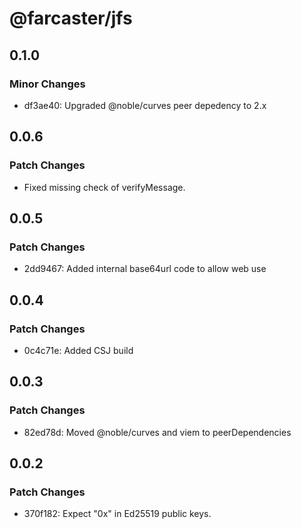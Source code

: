 # @farcaster/jfs

## 0.1.0

### Minor Changes

- df3ae40: Upgraded @noble/curves peer depedency to 2.x

## 0.0.6

### Patch Changes

- Fixed missing check of verifyMessage.

## 0.0.5

### Patch Changes

- 2dd9467: Added internal base64url code to allow web use

## 0.0.4

### Patch Changes

- 0c4c71e: Added CSJ build

## 0.0.3

### Patch Changes

- 82ed78d: Moved @noble/curves and viem to peerDependencies

## 0.0.2

### Patch Changes

- 370f182: Expect "0x" in Ed25519 public keys.
